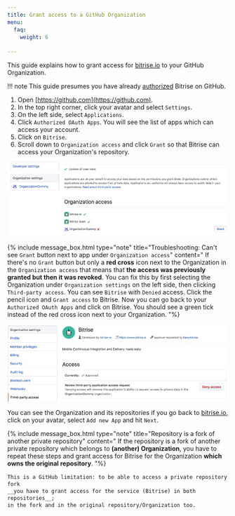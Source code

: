 ```yaml
---
title: Grant access to a GitHub Organization
menu:
  faq:
    weight: 6

---
```

This guide explains how to grant access for [bitrise.io](https://www.bitrise.io/) to your GitHub Organization.

!!! note
    This guide presumes you have already [authorized](https://help.github.com/articles/authorizing-oauth-apps/) Bitrise on GitHub.

1. Open [https://github.com](https://github.com).
2. In the top right corner, click your avatar and select `Settings`.
4. On the left side, select `Applications`.
5. Click `Authorized OAuth Apps`. You will see the list of apps which can access your account.
6. Click on `Bitrise`.
6. Scroll down to `Organization access` and click `Grant` so that Bitrise can access your Organization's repository.

  ![Screenshot](/img/faq/grant-org-access.jpg)

{% include message_box.html type="note" title="Troubleshooting: Can't see `Grant` button next to app under `Organization access`" content="
If there's no `Grant` button but only a __red cross__ icon next to the Organization in the `Organization access` that means that __the access was previously granted but then it was revoked__. You can fix this by first selecting the Organization under `Organization settings` on the left side, then clicking `Third-party access`. You can see `Bitrise` with `Denied` access. Click the pencil icon and `Grant access` to Bitrise. Now you can go back to your `Authorized OAuth Apps` and click on Bitrise. You should see a green tick instead of the red cross icon next to your Organization.
"%}

  ![Screenshot](/img/faq/third-party-access.jpg)

You can see the Organization and its repositories if you go back to [bitrise.io](https://www.bitrise.io), click on your avatar, select `Add new App` and hit `Next`.

{% include message_box.html type="note" title="Repository is a fork of another private repository" content="
If the repository is a fork of another private repository which belongs to **(another) Organization**, you have to repeat these steps and grant access for Bitrise for the Organization __which owns the original repository__.
"%}

    This is a GitHub limitation: to be able to access a private repository fork
    __you have to grant access for the service (Bitrise) in both repositories__;
    in the fork and in the original repository/Organization too.